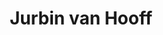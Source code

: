 ---
id: 34
title: 'Jurbin van Hooff'
description: ...
keyword: Gezelligheidsconnaisseur
pseudonym: false
image: avatar.webp
---
